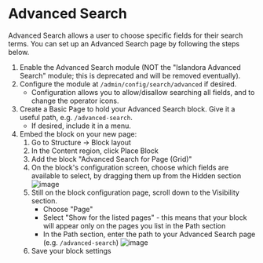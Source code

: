 # Advanced Search

Advanced Search allows a user to choose specific fields for their search terms. You can set up an Advanced Search page by following the steps below.

1. Enable the Advanced Search module (NOT the "Islandora Advanced Search" module; this is deprecated and will be removed eventually).
2. Configure the module at `/admin/config/search/advanced` if desired.
    - Configuration allows you to allow/disallow searching all fields, and to change the operator icons.
3. Create a Basic Page to hold your Advanced Search block. Give it a useful path, e.g. `/advanced-search`. 
    - If desired, include it in a menu.
4. Embed the block on your new page:
    1. Go to Structure -> Block layout
    2. In the Content region, click Place Block
    3. Add the block "Advanced Search for Page (Grid)"
    4. On the block's configuration screen, choose which fields are available to select, by dragging them up from the Hidden section
        ![image](/arca-docs/assets/advanced-search-config-1.png)
    5. Still on the block configuration page, scroll down to the Visibility section. 
        - Choose "Page"
        - Select "Show for the listed pages" - this means that your block will appear only on the pages you list in the Path section
        - In the Path section, enter the path to your Advanced Search page (e.g. `/advanced-search`)
        ![image](/arca-docs/assets/advanced-search-config-2.png)
	6. Save your block settings

